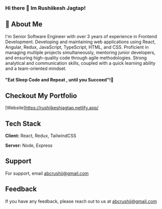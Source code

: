 ### Hi there 👋 Im Rushiikesh Jagtap!

## 🚀 About Me

 I'm Senior Software Engineer with over 3 years of experience in Frontend Development. Developing and maintaining web applications using React, Angular, Redux, JavaScript, TypeScript, HTML, and CSS. Proficient in managing multiple projects simultaneously, mentoring junior developers, and ensuring high-quality code through agile methodologies. Strong analytical and communication skills, coupled with a quick learning ability and a team-oriented mindset.

#### "Eat Sleep Code and Repeat , until you Succeed"!👋

## Checkout My Portfolio

[Website]https://rushiikeshjagtap.netlify.app/ 

## Tech Stack

**Client:** React, Redux, TailwindCSS

**Server:** Node, Express

## Support

For support, email abcrushij@gmail.com

## Feedback

If you have any feedback, please reach out to us at abcrushij@gmail.com

